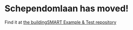 # Schependomlaan has moved!
Find it at [the buildingSMART Example & Test repository](https://github.com/buildingSMART/Sample-Test-Files/tree/master/IFC%202x3/Schependomlaan)
